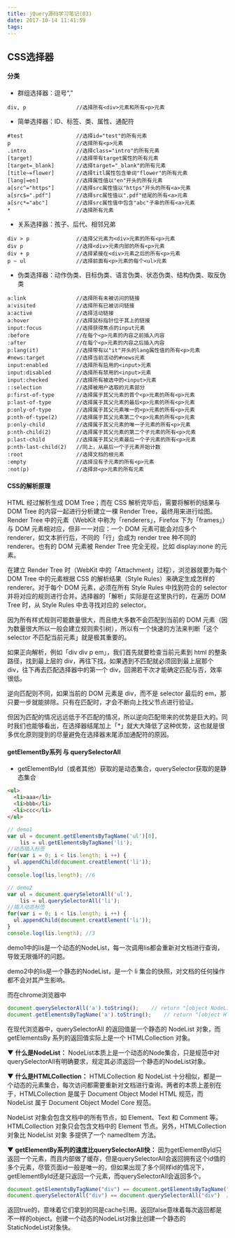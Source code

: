 ```yaml
---
title: jQuery源码学习笔记(03)
date: 2017-10-14 11:41:59
tags:
---
```

## CSS选择器

#### 分类
* 群组选择器：逗号“,”
```
div, p                //选择所有<div>元素和所有<p>元素
```
* 简单选择器：ID、标签、类、属性、通配符
```
#test                 //选择id="test"的所有元素
p                     //选择所有<p>元素
.intro                //选择class="intro"的所有元素
[target]              //选择带有target属性的所有元素
[target=_blank]       //选择target="_blank"的所有元素
[title~=flower]       //选择titl属性包含单词"flower"的所有元素
[lang|=en]            //选择属性值以"en"开头的所有元素
a[src^="https"]       //选择src属性值以"https"开头的所有<a>元素
a[src$=".pdf"]        //选择src属性值以".pdf"结尾的所有<a>元素
a[src*="abc"]         //选择src属性值中包含"abc"子串的所有<a>元素
*                     //选择所有元素
```
* 关系选择器：孩子、后代、相邻兄弟
```
div > p               //选择父元素为<div>元素的所有<p>元素
div p                 //选择<div>元素内部的所有<p>元素
div + p               //选择紧接在<div>元素之后的所有<p>元素
p ~ ul                //选择前面有<p>元素的每个<ul>元素
```
* 伪类选择器：动作伪类、目标伪类、语言伪类、状态伪类、结构伪类、取反伪类
```
a:link                //选择所有未被访问的链接
a:visited             //选择所有已被访问链接
a:active              //选择活动链接
a:hover               //选择鼠标指针位于其上的链接
input:focus           //选择获得焦点的input元素
:before               //在每个<p>元素的内容之前插入内容
:after                //在每个<p>元素的内容之后插入内容
p:lang(it)            //选择带有以"it"开头的lang属性值的所有<p>元素
#news:target          //选择当前活动的#news元素
input:enabled         //选择所有启用的<input>元素
input:disabled        //选择所有禁用的<input>元素
input:checked         //选择所有被选中的<input>元素
::selection           //选择被用户选取的元素部分
p:first-of-type       //选择属于其父元素的首个<p>元素的所有<p>元素
p:last-of-type        //选择属于其父元素的最后<p>元素的所有<p>元素
p:only-of-type        //选择属于其父元素唯一的<p>元素的所有<p>元素
p:nth-of-type(2)      //选择属于其父元素第二个<p>元素的所有<p>元素
p:only-child          //选择属于其父元素的唯一子元素的所有<p>元素
p:nth-child(2)        //选择属于其父元素的第二个子元素的所有<p>元素
p:last-child          //选择属于其父元素最后一个子元素的所有<p>元素
p:nth-last-child(2)   //同上，从最后一个子元素开始计数
:root                 //选择文档的根元素
:empty                //选择没有子元素的所有<p>元素
:not(p)               //选择非<p>元素的所有元素
```

#### CSS的解析原理

HTML 经过解析生成 DOM Tree；而在 CSS 解析完毕后，需要将解析的结果与 DOM Tree 的内容一起进行分析建立一棵 Render Tree，最终用来进行绘图。Render Tree 中的元素（WebKit 中称为「renderers」，Firefox 下为「frames」）与 DOM 元素相对应，但非一一对应：一个 DOM 元素可能会对应多个 renderer，如文本折行后，不同的「行」会成为 render tree 种不同的 renderer。也有的 DOM 元素被 Render Tree 完全无视，比如 display:none 的元素。

在建立 Render Tree 时（WebKit 中的「Attachment」过程），浏览器就要为每个 DOM Tree 中的元素根据 CSS 的解析结果（Style Rules）来确定生成怎样的 renderer。对于每个 DOM 元素，必须在所有 Style Rules 中找到符合的 selector 并将对应的规则进行合并。选择器的「解析」实际是在这里执行的，在遍历 DOM Tree 时，从 Style Rules 中去寻找对应的 selector。

因为所有样式规则可能数量很大，而且绝大多数不会匹配到当前的 DOM 元素（因为数量很大所以一般会建立规则索引树），所以有一个快速的方法来判断「这个 selector 不匹配当前元素」就是极其重要的。

如果正向解析，例如「div div p em」，我们首先就要检查当前元素到 html 的整条路径，找到最上层的 div，再往下找，如果遇到不匹配就必须回到最上层那个 div，往下再去匹配选择器中的第一个 div，回溯若干次才能确定匹配与否，效率很低。

逆向匹配则不同，如果当前的 DOM 元素是 div，而不是 selector 最后的 em，那只要一步就能排除。只有在匹配时，才会不断向上找父节点进行验证。

但因为匹配的情况远远低于不匹配的情况，所以逆向匹配带来的优势是巨大的。同时我们也能够看出，在选择器结尾加上「*」就大大降低了这种优势，这也就是很多优化原则提到的尽量避免在选择器末尾添加通配符的原因。

#### getElementBy系列 与 querySelectorAll

* getElementById（或者其他）获取的是动态集合，querySelector获取的是静态集合

```html
<ul>
  <li>aaa</li>
  <li>bbb</li>
  <li>ccc</li>
</ul>
```
```javascript
// demo1
var ul = document.getElementsByTagName('ul')[0],
    lis = ul.getElementsByTagName('li');
//动态插入标签
for(var i = 0; i < lis.length; i ++) {
  ul.appendChild(document.creatElement('li'));
}
console.log(lis.length); //6

// demo2
var ul = document.querySeletorAll('ul'),
    lis = ul.querySelectorAll('li');
//插入动态标签
for(var i = 0; i < lis.length; i ++) {
  ul.appendChild(document.creatElement('li'));
}
console.log(lis.length); //3
```
demo1中的lis是一个动态的NodeList，每一次调用lis都会重新对文档进行查询，导致无限循环的问题。

demo2中的lis是一个静态的NodeList，是一个 li 集合的快照，对文档的任何操作都不会对其产生影响。

而在chrome浏览器中
```javascript
document.querySelectorAll('a').toString();    // return "[object NodeList]"
document.getElementsByTagName('a').toString();    // return "[object HTMLCollection]"
```
在现代浏览器中，querySelectorAll 的返回值是一个静态的 NodeList 对象，而 getElementsBy 系列的返回值实际上是一个 HTMLCollection 对象。

▼ **什么是NodeList：**
NodeList本质上是一个动态的Node集合，只是规范中对querySelectorAll有明确要求，规定其必须返回一个静态的NodeList对象。

▼ **什么是HTMLCollection：**
HTMLCollection 和 NodeList 十分相似，都是一个动态的元素集合，每次访问都需要重新对文档进行查询。两者的本质上差别在于，HTMLCollection 是属于 Document Object Model HTML 规范，而 NodeList 属于 Document Object Model Core 规范。

NodeList 对象会包含文档中的所有节点，如 Element、Text 和 Comment 等。HTMLCollection  对象只会包含文档中的 Element 节点。另外，HTMLCollection 对象比 NodeList 对象 多提供了一个 namedItem 方法。

▼ **getElementBy系列的速度比querySelectorAll快：**
因为getElementById只返回一个元素，而且内部做了缓存，但是querySelectorAll会返回拥有这个id值的多个元素，尽管页面id一般是唯一的，但如果出现了多个同样id的情况下，getElementById还是只返回一个元素，而querySelectorAll会返回多个。
```javascript
document.getElementsByTagName("div") == document.getElementsByTagName("div")  // true
document.querySelectorAll("div") == document.querySelectorAll("div")  // false
```
返回true的，意味着它们拿到的同是cache引用。返回false意味着每次返回都是不一样的object。创建一个动态的NodeList对象比创建一个静态的StaticNodeList对象快。
